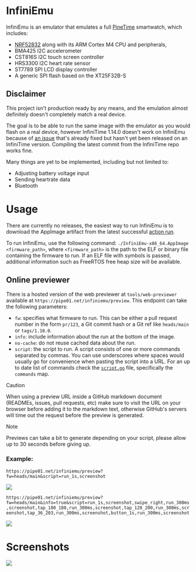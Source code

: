 # InfiniEmu

InfiniEmu is an emulator that emulates a full [PineTime](https://pine64.org/devices/pinetime/) smartwatch, which includes:

* [NRF52832](https://www.nordicsemi.com/Products/nRF52832) along with its ARM Cortex M4 CPU and peripherals, 
* BMA425 I2C accelerometer
* CST816S I2C touch screen controller
* HRS3300 I2C heart rate sensor
* ST7789 SPI LCD display controller
* A generic SPI flash based on the XT25F32B-S

## Disclaimer

This project isn't production ready by any means, and the emulation almost definitely doesn't completely match a real device.

The goal is to be able to run the same image with the emulator as you would flash on a real device, however InfiniTime 1.14.0 doesn't work on InfiniEmu because of [an issue](https://github.com/InfiniTimeOrg/InfiniTime/pull/2070) that's already fixed but hasn't yet been released on an InfiniTime version. Compiling the latest commit from the InfiniTime repo works fine.

Many things are yet to be implemented, including but not limited to:

* Adjusting battery voltage input
* Sending heartrate data
* Bluetooth

# Usage

There are currently no releases, the easiest way to run InfiniEmu is to download the AppImage artifact from the latest successful [action run](https://github.com/pipe01/InfiniEmu/actions/workflows/main.yaml).

To run InfiniEmu, use the following command: `./InfiniEmu-x86_64.AppImage <firmware_path>`, where `<firmware_path>` is the path to the ELF or binary file containing the firmware to run. If an ELF file with symbols is passed, additional information such as FreeRTOS free heap size will be available.

## Online previewer

There is a hosted version of the web previewer at `tools/web-previewer` available at `https://pipe01.net/infiniemu/preview`. This endpoint can take the following parameters:

- `fw`: specifies what firmware to run. This can be either a pull request number in the form `pr/123`, a Git commit hash or a Git ref like `heads/main` or `tags/1.10.0`.
- `info`: include information about the run at the bottom of the image.
- `no-cache`: do not reuse cached data about the run.
- `script`: the script to run. A script consists of one or more commands separated by commas. You can use underscores where spaces would usually go for convenience when pasting the script into a URL. For an up to date list of commands check the [`script.go`](https://github.com/pipe01/InfiniEmu/blob/master/frontend/desktop/script/script.go) file, specifically the `commands` map.

> [!CAUTION]
> When using a preview URL inside a GitHub markdown document (READMEs, issues, pull requests, etc) make sure to visit the URL on your browser before adding it to the markdown text, otherwise GitHub's servers will time out the request before the preview is generated.

> [!NOTE]  
> Previews can take a bit to generate depending on your script, please allow up to 30 seconds before giving up.

### Example:

`https://pipe01.net/infiniemu/preview?fw=heads/main&script=run_1s,screenshot`

![](https://pipe01.net/infiniemu/preview?fw=heads/main&script=run_1s,screenshot)

`https://pipe01.net/infiniemu/preview?fw=heads/main&info=true&script=run_1s,screenshot,swipe_right,run_300ms,screenshot,tap_180_180,run_300ms,screenshot,tap_120_200,run_300ms,screenshot,tap_36_203,run_300ms,screenshot,button_1s,run_300ms,screenshot`

![](https://pipe01.net/infiniemu/preview?fw=heads/main&info=true&script=run_1s,screenshot,swipe_right,run_300ms,screenshot,tap_180_180,run_300ms,screenshot,tap_120_200,run_300ms,screenshot,tap_36_203,run_300ms,screenshot,button_1s,run_300ms,screenshot)

# Screenshots

![](docs/screenshot.jpg)
